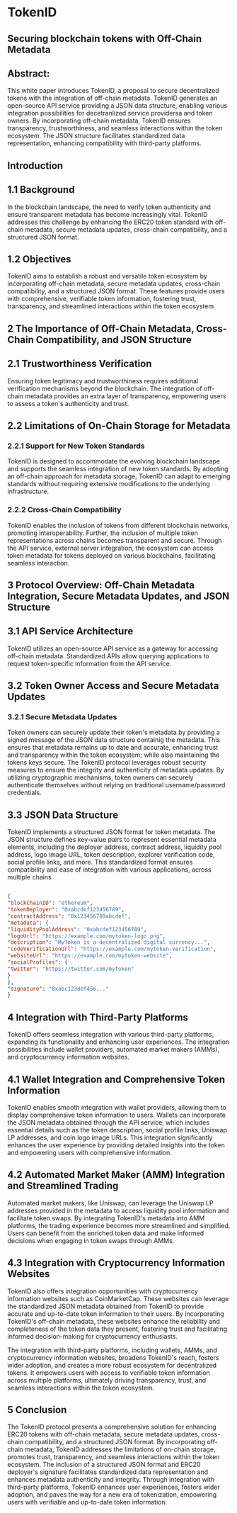 # TokenID

## Securing blockchain tokens with Off-Chain Metadata

## Abstract:

This white paper introduces TokenID, a proposal to secure decentralized tokens with the integration of off-chain metadata. TokenID generates an open-source API service providing a JSON data structure, enabling various integration possibilities for decetranlized service providersa and token owners. By incorporating off-chain metadata, TokenID ensures transparency, trustworthiness, and seamless interactions within the token ecosystem. The JSON structure facilitates standardized data representation, enhancing compatibility with third-party platforms.

## Introduction

## 1.1 Background

In the blockchain landscape, the need to verify token authenticity and ensure transparent metadata has become increasingly vital. TokenID addresses this challenge by enhancing the ERC20 token standard with off-chain metadata, secure metadata updates, cross-chain compatibility, and a structured JSON format.

## 1.2 Objectives

TokenID aims to establish a robust and versatile token ecosystem by incorporating off-chain metadata, secure metadata updates, cross-chain compatibility, and a structured JSON format. These features provide users with comprehensive, verifiable token information, fostering trust, transparency, and streamlined interactions within the token ecosystem.

## 2 The Importance of Off-Chain Metadata, Cross-Chain Compatibility, and JSON Structure
 
## 2.1 Trustworthiness Verification

Ensuring token legitimacy and trustworthiness requires additional verification mechanisms beyond the blockchain. The integration of off-chain metadata provides an extra layer of transparency, empowering users to assess a token's authenticity and trust.  

## 2.2 Limitations of On-Chain Storage for Metadata

### 2.2.1 Support for New Token Standards

TokenID is designed to accommodate the evolving blockchain landscape and supports the seamless integration of new token standards. By adopting an off-chain approach for metadata storage, TokenID can adapt to emerging standards without requiring extensive modifications to the underlying infrastructure.

### 2.2.2 Cross-Chain Compatibility

TokenID enables the inclusion of tokens from different blockchain networks, promoting interoperability. Further, the inclusion of multiple token representations across chains becomes transparent and secure. Through the API service, external server integration, the ecosystem can access token metadata for tokens deployed on various blockchains, facilitating seamless interaction.

## 3 Protocol Overview: Off-Chain Metadata Integration, Secure Metadata Updates, and JSON Structure  

## 3.1 API Service Architecture

TokenID utilizes an open-source API service as a gateway for accessing off-chain metadata. Standardized APIs allow querying applications to request token-specific information from the API service.  

## 3.2 Token Owner Access and Secure Metadata Updates

### 3.2.1 Secure Metadata Updates

Token owners can securely update their token's metadata by providing a signed message of the JSON data structure containig the metadata. This ensures that metadata remains up to date and accurate, enhancing trust and transparency within the token ecosystem; while also maintaining the tokens keys secure. The TokenID protocol leverages robust security measures to ensure the integrity and authenticity of metadata updates. By utilizing cryptographic mechanisms, token owners can securely authenticate themselves without relying on traditional username/password credentials. 

## 3.3 JSON Data Structure

TokenID implements a structured JSON format for token metadata. The JSON structure defines key-value pairs to represent essential metadata elements, including the deployer address,  contract address, liquidity pool address, logo image URL, token description, explorer verification code, social profile links, and more. This standardized format ensures compatibility and ease of integration with various applications, across multiple chains

```json

{
"blockChainID": "ethereum",    
"tokenDeployer": "0xabcdef123456789",
"contractAddress": "0x123456789abcdef",
"metadata": {
"liquidityPoolAddress": "0xabcdef123456789",
"logoUrl": "https://example.com/mytoken-logo.png",
"description": "MyToken is a decentralized digital currency...",
"codeVerificationUrl": "https://example.com/mytoken-verification",
"websiteUrl": "https://example.com/mytoken-website",
"socialProfiles": {
"twitter": "https://twitter.com/mytoken"
}
},
"signature": "0xabc123def456..."
}

```
## 4 Integration with Third-Party Platforms

TokenID offers seamless integration with various third-party platforms, expanding its functionality and enhancing user experiences. The integration possibilities include wallet providers, automated market makers (AMMs), and cryptocurrency information websites.

## 4.1 Wallet Integration and Comprehensive Token Information

TokenID enables smooth integration with wallet providers, allowing them to display comprehensive token information to users. Wallets can incorporate the JSON metadata obtained through the API service, which includes essential details such as the token description, social profile links, Uniswap LP addresses, and coin logo image URLs. This integration significantly enhances the user experience by providing detailed insights into the token and empowering users with comprehensive information.

## 4.2 Automated Market Maker (AMM) Integration and Streamlined Trading

Automated market makers, like Uniswap, can leverage the Uniswap LP addresses provided in the metadata to access liquidity pool information and facilitate token swaps. By integrating TokenID's metadata into AMM platforms, the trading experience becomes more streamlined and simplified. Users can benefit from the enriched token data and make informed decisions when engaging in token swaps through AMMs.

## 4.3 Integration with Cryptocurrency Information Websites

TokenID also offers integration opportunities with cryptocurrency information websites such as CoinMarketCap. These websites can leverage the standardized JSON metadata obtained from TokenID to provide accurate and up-to-date token information to their users. By incorporating TokenID's off-chain metadata, these websites enhance the reliability and completeness of the token data they present, fostering trust and facilitating informed decision-making for cryptocurrency enthusiasts.

The integration with third-party platforms, including wallets, AMMs, and cryptocurrency information websites, broadens TokenID's reach, fosters wider adoption, and creates a more robust ecosystem for decentralized tokens. It empowers users with access to verifiable token information across multiple platforms, ultimately driving transparency, trust, and seamless interactions within the token ecosystem.

## 5 Conclusion

The TokenID protocol presents a comprehensive solution for enhancing ERC20 tokens with off-chain metadata, secure metadata updates, cross-chain compatibility, and a structured JSON format. By incorporating off-chain metadata, TokenID addresses the limitations of on-chain storage, promotes trust, transparency, and seamless interactions within the token ecosystem. The inclusion of a structured JSON format and ERC20 deployer's signature facilitates standardized data representation and enhances metadata authenticity and integrity. Through integration with third-party platforms, TokenID enhances user experiences, fosters wider adoption, and paves the way for a new era of tokenization, empowering users with verifiable and up-to-date token information.